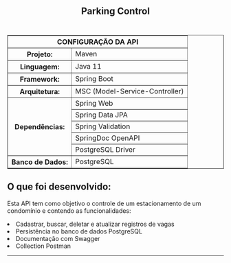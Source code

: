 <div align="center">
  <h2>
    Parking Control
    <br>
    <br>
  </h2>
</div>



<div align="center">
    <table border="1">
        <tr>
            <th colspan="2">CONFIGURAÇÃO DA API</th>
        </tr>
        <tr>
            <th>Projeto:</th>
            <td>Maven</td>
        </tr>
        <tr>
            <th>Linguagem:</th>
            <td>Java 11</td>
        </tr>
        <tr>
            <th>Framework:</th>
            <td>Spring Boot </td>
        </tr>
        <tr>
            <th>Arquitetura:</th>
            <td>MSC (Model-Service-Controller)</td>
        </tr>
        <tr>
            <th rowspan="5">Dependências:</th>
            <td>Spring Web</td>
        </tr>
        <tr>
            <td>Spring Data JPA</td>
        </tr>
        <tr>
            <td>Spring Validation</td>
        </tr>
        <tr>
            <td>SpringDoc OpenAPI</td>
        </tr>
        <tr>
            <td>PostgreSQL Driver</td>
        </tr>
        <tr>
            <th rowspan="2">Banco de Dados:</th>
            <td>PostgreSQL</td>
        </tr>
    </table>
</div>



## <strong>O que foi desenvolvido:</strong><br />

Esta API tem como objetivo o controle de um estacionamento de um condomínio e contendo as funcionalidades:

<li> Cadastrar, buscar, deletar e atualizar registros de vagas </li>
<li> Persistência no banco de dados PostgreSQL</li>
<li> Documentação com Swagger</li>
<li> Collection Postman</li>






---